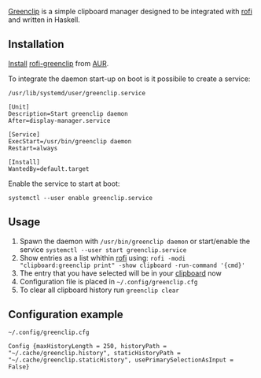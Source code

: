 [Greenclip](https://github.com/erebe/greenclip) is a simple clipboard manager designed to be integrated with [rofi](/index.php/Rofi "Rofi") and written in Haskell.

## Installation

[Install](/index.php/Install "Install") [rofi-greenclip](https://aur.archlinux.org/packages/rofi-greenclip/) from [AUR](/index.php/AUR "AUR").

To integrate the daemon start-up on boot is it possibile to create a service:

 `/usr/lib/systemd/user/greenclip.service` 
```
[Unit]
Description=Start greenclip daemon
After=display-manager.service

[Service]
ExecStart=/usr/bin/greenclip daemon
Restart=always

[Install]
WantedBy=default.target

```

Enable the service to start at boot:

`systemctl --user enable greenclip.service`

## Usage

1.  Spawn the daemon with `/usr/bin/greenclip daemon` or start/enable the service `systemctl --user start greenclip.service`
2.  Show entries as a list whithin [rofi](/index.php/Rofi "Rofi") using: `rofi -modi "clipboard:greenclip print" -show clipboard -run-command '{cmd}'`
3.  The entry that you have selected will be in your [clipboard](/index.php/Clipboard "Clipboard") now
4.  Configuration file is placed in `~/.config/greenclip.cfg`
5.  To clear all clipboard history run `greenclip clear`

## Configuration example

 `~/.config/greenclip.cfg` 
```
Config {maxHistoryLength = 250, historyPath = "~/.cache/greenclip.history", staticHistoryPath = "~/.cache/greenclip.staticHistory", usePrimarySelectionAsInput = False}

```
